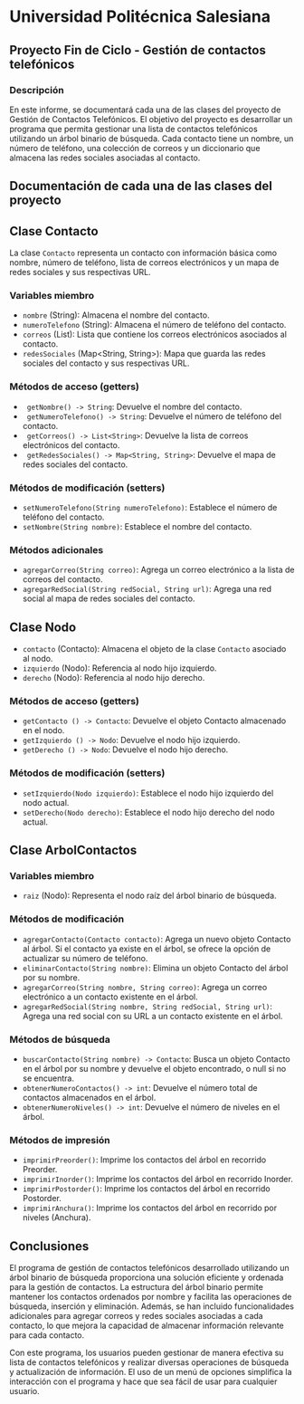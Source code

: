 # Universidad Politécnica Salesiana
## Proyecto Fin de Ciclo - Gestión de contactos telefónicos
### Descripción

En este informe, se documentará cada una de las clases del proyecto de Gestión de Contactos Telefónicos. El objetivo del proyecto es desarrollar un programa que permita gestionar una lista de contactos telefónicos utilizando un árbol binario de búsqueda. Cada contacto tiene un nombre, un número de teléfono, una colección de correos y un diccionario que almacena las redes sociales asociadas al contacto.

## Documentación de cada una de las clases del proyecto

## Clase Contacto

La clase `Contacto` representa un contacto con información básica como nombre, número de teléfono, lista de correos electrónicos y un mapa de redes sociales y sus respectivas URL.

### Variables miembro

- `nombre` (String): Almacena el nombre del contacto.
- `numeroTelefono` (String): Almacena el número de teléfono del contacto.
- `correos` (List<String>): Lista que contiene los correos electrónicos asociados al contacto.
- `redesSociales` (Map<String, String>): Mapa que guarda las redes sociales del contacto y sus respectivas URL.

### Métodos de acceso (getters)
- ` getNombre() -> String`: Devuelve el nombre del contacto.
- ` getNumeroTelefono() -> String`: Devuelve el número de teléfono del contacto.
- ` getCorreos() -> List<String>`: Devuelve la lista de correos electrónicos del contacto.
- ` getRedesSociales() -> Map<String, String>`: Devuelve el mapa de redes sociales del contacto.
  
###  Métodos de modificación (setters)
- `setNumeroTelefono(String numeroTelefono)`: Establece el número de teléfono del contacto.
- `setNombre(String nombre)`: Establece el nombre del contacto.

### Métodos adicionales
- `agregarCorreo(String correo)`: Agrega un correo electrónico a la lista de correos del contacto.
- `agregarRedSocial(String redSocial, String url)`: Agrega una red social al mapa de redes sociales del contacto.

## Clase Nodo
- `contacto` (Contacto): Almacena el objeto de la clase `Contacto` asociado al nodo.
- `izquierdo` (Nodo): Referencia al nodo hijo izquierdo.
- `derecho` (Nodo): Referencia al nodo hijo derecho.

### Métodos de acceso (getters)
- `getContacto () -> Contacto`: Devuelve el objeto Contacto almacenado en el nodo.
- `getIzquierdo () -> Nodo`: Devuelve el nodo hijo izquierdo.
- `getDerecho () -> Nodo`: Devuelve el nodo hijo derecho.

### Métodos de modificación (setters)
- `setIzquierdo(Nodo izquierdo)`: Establece el nodo hijo izquierdo del nodo actual.
- `setDerecho(Nodo derecho)`: Establece el nodo hijo derecho del nodo actual.

##  Clase ArbolContactos
### Variables miembro
- `raiz` (Nodo): Representa el nodo raíz del árbol binario de búsqueda.

### Métodos de modificación
- `agregarContacto(Contacto contacto)`: Agrega un nuevo objeto Contacto al árbol. Si el contacto ya existe en el árbol, se ofrece la opción de actualizar su número de teléfono.
- `eliminarContacto(String nombre)`: Elimina un objeto Contacto del árbol por su nombre.
- `agregarCorreo(String nombre, String correo)`: Agrega un correo electrónico a un contacto existente en el árbol.
- `agregarRedSocial(String nombre, String redSocial, String url)`: Agrega una red social con su URL a un contacto existente en el árbol.

### Métodos de búsqueda
- `buscarContacto(String nombre) -> Contacto`: Busca un objeto Contacto en el árbol por su nombre y devuelve el objeto encontrado, o null si no se encuentra.
- `obtenerNumeroContactos() -> int`: Devuelve el número total de contactos almacenados en el árbol.
- `obtenerNumeroNiveles() -> int`: Devuelve el número de niveles en el árbol.

### Métodos de impresión
- `imprimirPreorder()`: Imprime los contactos del árbol en recorrido Preorder.
- `imprimirInorder()`: Imprime los contactos del árbol en recorrido Inorder.
- `imprimirPostorder()`: Imprime los contactos del árbol en recorrido Postorder.
- `imprimirAnchura()`: Imprime los contactos del árbol en recorrido por niveles (Anchura).

## Conclusiones

El programa de gestión de contactos telefónicos desarrollado utilizando un árbol binario de búsqueda proporciona una solución eficiente y ordenada para la gestión de contactos. La estructura del árbol binario permite mantener los contactos ordenados por nombre y facilita las operaciones de búsqueda, inserción y eliminación. Además, se han incluido funcionalidades adicionales para agregar correos y redes sociales asociadas a cada contacto, lo que mejora la capacidad de almacenar información relevante para cada contacto.

Con este programa, los usuarios pueden gestionar de manera efectiva su lista de contactos telefónicos y realizar diversas operaciones de búsqueda y actualización de información. El uso de un menú de opciones simplifica la interacción con el programa y hace que sea fácil de usar para cualquier usuario.
